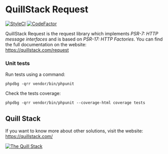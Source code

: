 # QuillStack Request

[![StyleCI](https://github.styleci.io/repos/291464420/shield?branch=master)](https://github.styleci.io/repos/291464420?branch=master)
[![CodeFactor](https://www.codefactor.io/repository/github/quillstack/request/badge)](https://www.codefactor.io/repository/github/quillstack/request)

QuillStack Request is the request library which implements
_PSR-7: HTTP message interfaces_ and is based on
_PSR-17: HTTP Factories_.
You can find the full documentation on the website: \
https://quillstack.com/request

### Unit tests

Run tests using a command:

```
phpdbg -qrr vendor/bin/phpunit
```

Check the tests coverage:

```
phpdbg -qrr vendor/bin/phpunit --coverage-html coverage tests
```

## Quill Stack

If you want to know more about other solutions, visit the website: \
https://quillstack.com/ 

[![The Quill Stack](http://quillstack.com/quillstack.png)](https://quillstack.com/)
